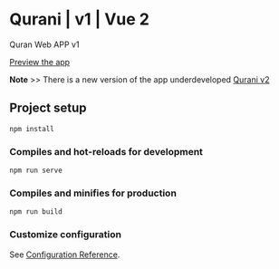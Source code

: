 # Qurani | v1 | Vue 2
Quran Web APP v1

[Preview the app](https://qurani22.vercel.app/)

**Note** >> 
There is a new version of the app underdeveloped [Qurani v2](https://github.com/RedaAwwad/Qurani-Web-App)

## Project setup
```
npm install
```

### Compiles and hot-reloads for development
```
npm run serve
```

### Compiles and minifies for production
```
npm run build
```

### Customize configuration
See [Configuration Reference](https://cli.vuejs.org/config/).
